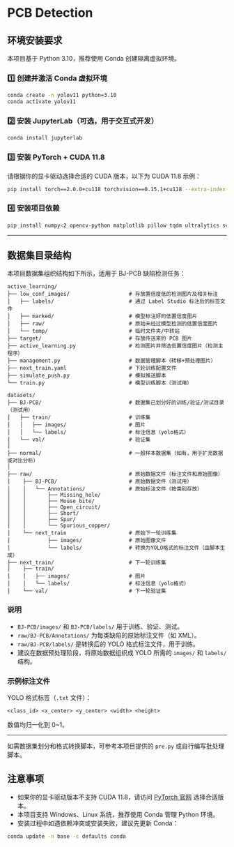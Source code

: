 # PCB Detection

## 环境安装要求

本项目基于 Python 3.10，推荐使用 Conda 创建隔离虚拟环境。

### 1️⃣ 创建并激活 Conda 虚拟环境

```bash
conda create -n yolov11 python=3.10
conda activate yolov11
```

### 2️⃣ 安装 JupyterLab（可选，用于交互式开发）

```bash
conda install jupyterlab
```

### 3️⃣ 安装 PyTorch + CUDA 11.8

请根据你的显卡驱动选择合适的 CUDA 版本，以下为 CUDA 11.8 示例：

```bash
pip install torch==2.0.0+cu118 torchvision==0.15.1+cu118 --extra-index-url https://download.pytorch.org/whl/cu118
```

### 4️⃣ 安装项目依赖

```bash
pip install numpy<2 opencv-python matplotlib pillow tqdm ultralytics scikit-learn
```

---

## 数据集目录结构

本项目数据集组织结构如下所示，适用于 BJ-PCB 缺陷检测任务：

```plaintext
active_learning/
├── low_conf_images/                   # 存放置信度低的检测图片及相关标注
│   ├── labels/                        # 通过 Label Studio 标注后的标签文件
│   ├── marked/                        # 模型标注好的低置信度图片
│   ├── raw/                           # 原始未经过模型检测的低置信度图片
│   └── temp/                          # 临时文件夹/中转站 
├── target/                            # 存放传送来的 PCB 图片
├── active_learning.py                 # 检测图片并筛选低置信度图片（检测主程序）
├── management.py                      # 数据管理脚本（转移+预处理图片）
├── next_train.yaml                    # 下轮训练配置文件
├── simulate_push.py                   # 模拟推送脚本
└── train.py                           # 模型训练脚本（测试用）

datasets/
├── BJ-PCB/                            # 数据集已划分好的训练/验证/测试目录（测试用）
│   ├── train/                         # 训练集
│   │   ├── images/                    # 图片
│   │   └── labels/                    # 标注信息（yolo格式）
│   └── val/                           # 验证集
│
├── normal/                            # 一般样本数据集（如有，用于扩充数据或对比分析）
│
├── raw/                               # 原始数据文件（标注文件和原始图像）
│    ├── BJ-PCB/                       # 原始数据文件（测试用）
│    │   └── Annotations/              # 原始标注文件（按类别存放）
│    │       ├── Missing_hole/
│    │       ├── Mouse_bite/
│    │       ├── Open_circuit/
│    │       ├── Short/
│    │       ├── Spur/
│    │       └── Spurious_copper/
│    └── next_train                    # 原始下一轮训练集
│            ├── images/               # 原始图像文件
│            └── labels/               # 转换为YOLO格式的标注文件（由脚本生成）
├── next_train/                        # 下一轮训练集
│    ├── train/                    
│    │   ├── images/                   # 图片
│    │   └── labels/                   # 标注信息（yolo格式）
│    └── val/                          # 下一轮验证集

```

### 说明

* `BJ-PCB/images/` 和 `BJ-PCB/labels/` 用于训练、验证、测试。
* `raw/BJ-PCB/Annotations/` 为每类缺陷的原始标注文件（如 XML）。
* `raw/BJ-PCB/labels/` 是转换后的 YOLO 格式标注文件，用于训练。
* 建议在数据预处理阶段，将原始数据组织成 YOLO 所需的 `images/` 和 `labels/` 结构。

### 示例标注文件

YOLO 格式标签（`.txt` 文件）：

```
<class_id> <x_center> <y_center> <width> <height>
```

数值均归一化到 0\~1。

---

如需数据集划分和格式转换脚本，可参考本项目提供的 `pre.py` 或自行编写批处理脚本。



## 注意事项

* 如果你的显卡驱动版本不支持 CUDA 11.8，请访问 [PyTorch 官网](https://pytorch.org/get-started/locally/) 选择合适版本。
* 本项目支持 Windows、Linux 系统，推荐使用 Conda 管理 Python 环境。
* 安装过程中如遇依赖冲突或安装失败，建议先更新 Conda：

```bash
conda update -n base -c defaults conda
```
